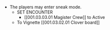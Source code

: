 - The players may enter sneak mode.
	- SET ENCOUNTER
		- [[001.03.03.01 Magister Crew]] to Active
	- To Vignette [[001.03.02.01 Clover board]]